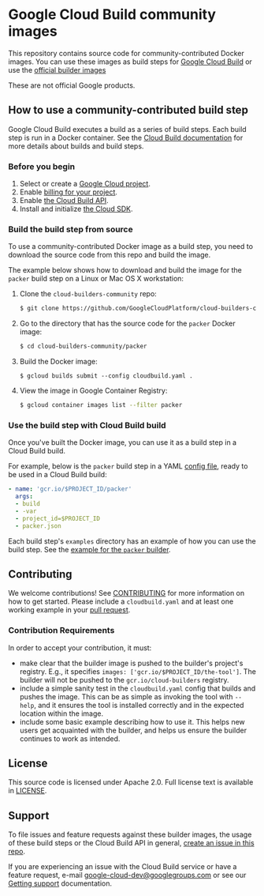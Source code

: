 # Google Cloud Build community images

This repository contains source code for community-contributed Docker images. You can use these images as build steps for
[Google Cloud Build](https://cloud.google.com/cloud-build/docs/) or use the [official builder images](https://github.com/GoogleCloudPlatform/cloud-builders)

These are not official Google products.

## How to use a community-contributed build step

Google Cloud Build executes a build as a series of build steps. Each build step is run in a Docker container. See
the [Cloud Build documentation](https://cloud.google.com/cloud-build/docs/overview) for more details
about builds and build steps.

### Before you begin

1.  Select or create a [Google Cloud project](https://console.cloud.google.com/cloud-resource-manager).
2.  Enable [billing for your project](https://support.google.com/cloud/answer/6293499#enable-billing).
3.  Enable [the Cloud Build API](https://console.cloud.google.com/flows/enableapi?apiid=cloudbuild.googleapis.com).
4.  Install and initialize [the Cloud SDK](https://cloud.google.com/sdk/docs/).

### Build the build step from source

To use a community-contributed Docker image as a build step, you need to download the source code from this
repo and build the image.

The example below shows how to download and build the image for the `packer` build step on a Linux or Mac OS X workstation:

1. Clone the `cloud-builders-community` repo:

   ```sh
   $ git clone https://github.com/GoogleCloudPlatform/cloud-builders-community
   ```

2. Go to the directory that has the source code for the `packer` Docker image:

   ```sh
   $ cd cloud-builders-community/packer
   ```

3. Build the Docker image:

   ```
   $ gcloud builds submit --config cloudbuild.yaml .
   ```

4. View the image in Google Container Registry:

   ```sh
   $ gcloud container images list --filter packer
   ```

### Use the build step with Cloud Build build

Once you've built the Docker image, you can use it as a build step in a Cloud Build build.

For example, below is the `packer` build step in a YAML
[config file](https://cloud.google.com/cloud-build/docs/build-config), ready to be used in a Cloud Build build:

   ```yaml
   - name: 'gcr.io/$PROJECT_ID/packer'
     args:
     - build
     - -var
     - project_id=$PROJECT_ID
     - packer.json
   ```

Each build step's `examples` directory has an example of how you can use the build step. See the
[example for the `packer` builder](https://github.com/GoogleCloudPlatform/cloud-builders-community/tree/master/packer/examples/gce).

## Contributing

We welcome contributions!  See [CONTRIBUTING](CONTRIBUTING.md) for more information on how to get started.
Please include a `cloudbuild.yaml` and at least one working example in your
[pull request](https://help.github.com/articles/about-pull-requests/).

### Contribution Requirements

In order to accept your contribution, it must:

* make clear that the builder image is pushed to the builder's project's registry.
  E.g., it specifies `images: ['gcr.io/$PROJECT_ID/the-tool']`. The builder will
  not be pushed to the `gcr.io/cloud-builders` registry.
* include a simple sanity test in the `cloudbuild.yaml` config that builds and
  pushes the image. This can be as simple as invoking the tool with `--help`, and
  it ensures the tool is installed correctly and in the expected location within
  the image.
* include some basic example describing how to use it. This helps new users get
  acquainted with the builder, and helps us ensure the builder continues to work
  as intended.

## License

This source code is licensed under Apache 2.0. Full license text is available in [LICENSE](LICENSE).

## Support

To file issues and feature requests against these builder images, the usage of these build steps or the Cloud Build API in general, [create an issue in this repo](https://github.com/GoogleCloudPlatform/cloud-builders-community/issues/new).

If you are experiencing an issue with the Cloud Build service or have a feature request, e-mail google-cloud-dev@googlegroups.com or see our [Getting support](https://cloud.google.com/cloud-build/docs/getting-support) documentation.

